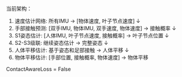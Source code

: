 当前架构：
1. 速度估计网络: 所有IMU → [物体速度, 叶子节点速度]
                 ↓
2. 手部接触预测: [双手IMU, 物体IMU, 双手速度, 物体速度] → 接触概率
                 ↓
3. S1姿态估计: [人体IMU, 叶子节点速度, 接触概率] → 叶子节点位置
                 ↓
4. S2-S3级联: 继续姿态估计 → 完整姿态
                 ↓
5. 人体平移估计: 基于姿态和足部接触 → 人体平移
                 ↓
6. 物体平移估计: [手部位置, 接触概率, 物体速度] → 物体平移

ContactAwareLoss = False